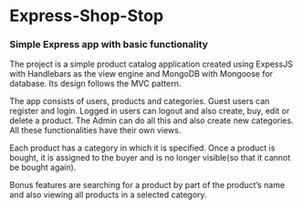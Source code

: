 # Express-Shop-Stop
### Simple Express app with basic functionality

The project is a simple product catalog application created using ExpessJS with Handlebars as the view engine and MongoDB with Mongoose for database. Its design follows the MVC pattern.

The app consists of users, products and categories. Guest users can register and login. Logged in users can logout and also create, buy, edit or delete a product. The Admin can do all this and also create new categories. All these functionalities have their own views. 

Each product has a category in which it is specified. Once a product is bought, it is assigned to the buyer and is no longer visible(so that it cannot be bought again). 

Bonus features are searching for a product by part of the product’s name and also viewing all products in a selected category.
